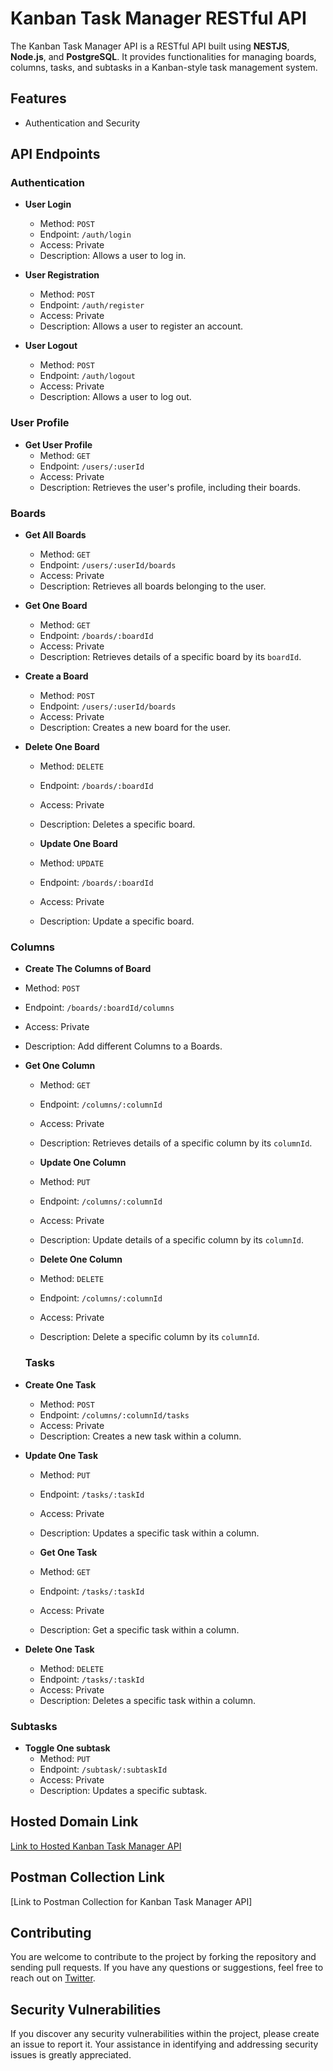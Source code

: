 # Kanban Task Manager RESTful API

The Kanban Task Manager API is a RESTful API built using **NESTJS**, **Node.js**, and **PostgreSQL**. It provides functionalities for managing boards, columns, tasks, and subtasks in a Kanban-style task management system.

## Features

- Authentication and Security

## API Endpoints

### Authentication

- **User Login**
  - Method: `POST`
  - Endpoint: `/auth/login`
  - Access: Private
  - Description: Allows a user to log in.

- **User Registration**
  - Method: `POST`
  - Endpoint: `/auth/register`
  - Access: Private
  - Description: Allows a user to register an account.

- **User Logout**
  - Method: `POST`
  - Endpoint: `/auth/logout`
  - Access: Private
  - Description: Allows a user to log out.

### User Profile

- **Get User Profile**
  - Method: `GET`
  - Endpoint: `/users/:userId`
  - Access: Private
  - Description: Retrieves the user's profile, including their boards.

### Boards

- **Get All Boards**
  - Method: `GET`
  - Endpoint: `/users/:userId/boards`
  - Access: Private
  - Description: Retrieves all boards belonging to the user.

- **Get One Board**
  - Method: `GET`
  - Endpoint: `/boards/:boardId`
  - Access: Private
  - Description: Retrieves details of a specific board by its `boardId`.

- **Create a Board**
  - Method: `POST`
  - Endpoint: `/users/:userId/boards`
  - Access: Private
  - Description: Creates a new board for the user.

- **Delete One Board**
  - Method: `DELETE`
  - Endpoint: `/boards/:boardId`
  - Access: Private
  - Description: Deletes a specific board.
  
  - **Update One Board**
  - Method: `UPDATE`
  - Endpoint: `/boards/:boardId`
  - Access: Private
  - Description: Update a specific board.

### Columns

  - **Create The Columns of Board**
  - Method: `POST`
  - Endpoint: `/boards/:boardId/columns`
  - Access: Private
  - Description: Add different Columns to a Boards.

- **Get One Column**
  - Method: `GET`
  - Endpoint: `/columns/:columnId`
  - Access: Private
  - Description: Retrieves details of a specific column by its `columnId`.
  
  - **Update One Column**
  - Method: `PUT`
  - Endpoint: `/columns/:columnId`
  - Access: Private
  - Description: Update details of a specific column by its `columnId`. 
  
   - **Delete One Column**
  - Method: `DELETE`
  - Endpoint: `/columns/:columnId`
  - Access: Private
  - Description: Delete a specific column by its `columnId`.
  






  ### Tasks

- **Create One Task**
  - Method: `POST`
  - Endpoint: `/columns/:columnId/tasks`
  - Access: Private
  - Description: Creates a new task within a column.
  
- **Update One Task**
  - Method: `PUT`
  - Endpoint: `/tasks/:taskId`
  - Access: Private
  - Description: Updates a specific task within a column.
  
  - **Get One Task**
  - Method: `GET`
  - Endpoint: `/tasks/:taskId`
  - Access: Private
  - Description: Get a specific task within a column.

- **Delete One Task**
  - Method: `DELETE`
  - Endpoint: `/tasks/:taskId`
  - Access: Private
  - Description: Deletes a specific task within a column.


### Subtasks


- **Toggle One subtask**
  - Method: `PUT`
  - Endpoint: `/subtask/:subtaskId`
  - Access: Private
  - Description: Updates a specific subtask.

## Hosted Domain Link

[Link to Hosted Kanban Task Manager API](https://kanbantaskapi.onrender.com)

## Postman Collection Link

[Link to Postman Collection for Kanban Task Manager API]

## Contributing

You are welcome to contribute to the project by forking the repository and sending pull requests. If you have any questions or suggestions, feel free to reach out on [Twitter](https://twitter.com/YourTwitterHandle).

## Security Vulnerabilities

If you discover any security vulnerabilities within the project, please create an issue to report it. Your assistance in identifying and addressing security issues is greatly appreciated.
